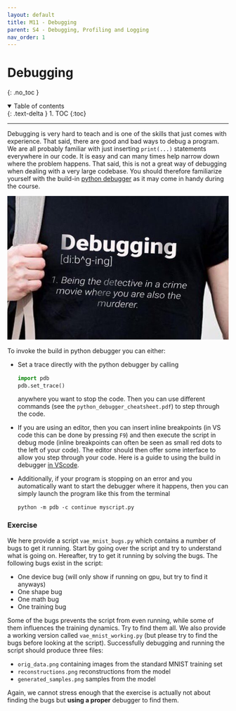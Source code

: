 ```yaml
---
layout: default
title: M11 - Debugging
parent: S4 - Debugging, Profiling and Logging
nav_order: 1
---
```


# Debugging
{: .no_toc }

<details open markdown="block">
  <summary>
    Table of contents
  </summary>
  {: .text-delta }
1. TOC
{:toc}
</details>

---

Debugging is very hard to teach and is one of the skills that just comes with experience. That said, there are good and bad ways to debug a program. We are all probably familiar with just inserting `print(...)` statements everywhere in our code. It is easy and can many times help narrow down where the problem happens. That said, this is not a great way of debugging when dealing with a very large codebase. You should therefore familiarize yourself with the build-in [python debugger](https://docs.python.org/3/library/pdb.html) as it may come in handy during the course. 

<p align="center">
  <img src="../figures/debug.jpg" width="700" title="hover text">
</p>

To invoke the build in python debugger you can either:

* Set a trace directly with the python debugger by calling
  ```python
  import pdb
  pdb.set_trace()
  ```
  anywhere you want to stop the code. Then you can use different commands (see the `python_debugger_cheatsheet.pdf`)
  to step through the code.

* If you are using an editor, then you can insert inline breakpoints (in VS code this can be done by pressing `F9`) and then execute the script in debug mode (inline breakpoints can often be seen as small red dots to the left of your code). The editor should then offer some interface to allow you step through your code. Here is a guide to using the build in debugger [in VScode](https://code.visualstudio.com/docs/python/debugging#_basic-debugging).

* Additionally, if your program is stopping on an error and you automatically want to start the debugger where it happens, then you can simply launch the program like this from the terminal
  ```
  python -m pdb -c continue myscript.py
  ```

### Exercise

We here provide a script `vae_mnist_bugs.py` which contains a number of bugs to get it running. Start by going over the script and try to understand what is going on. Hereafter, try to get it running by solving the bugs. The following 
bugs exist in the script:

* One device bug (will only show if running on gpu, but try to find it anyways)
* One shape bug 
* One math bug 
* One training bug

Some of the bugs prevents the script from even running, while some of them influences the training dynamics. Try to find them all. We also provide a working version called `vae_mnist_working.py` (but please try to find the bugs before looking at the script). Successfully debugging and running the script should produce three files: 

* `orig_data.png` containing images from the standard MNIST training set
* `reconstructions.png` reconstructions from the model
* `generated_samples.png` samples from the model

Again, we cannot stress enough that the exercise is actually not about finding the bugs but **using a proper** debugger to find them.